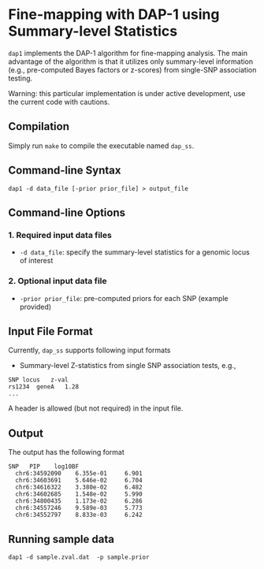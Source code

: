 # Fine-mapping with DAP-1 using Summary-level Statistics


```dap1``` implements the DAP-1 algorithm for fine-mapping analysis. The main advantage of the algorithm is that it utilizes only summary-level information (e.g., pre-computed Bayes factors or z-scores) from single-SNP association testing.

Warning: this particular implementation is under active development, use the current code with cautions.

## Compilation 


Simply run ``make`` to compile the executable named ``dap_ss``.


## Command-line Syntax

```dap1 -d data_file [-prior prior_file] > output_file```


## Command-line Options

### 1. Required input data files

* ``-d data_file``: specify the summary-level statistics for a genomic locus of interest



### 2. Optional input data file

* ``-prior prior_file``: pre-computed priors for each SNP (example provided)



## Input File Format


Currently, ```dap_ss``` supports following input formats

* Summary-level Z-statistics from single SNP association tests, e.g.,
```
SNP	locus	z-val
rs1234	geneA	1.28
...
```
A header is allowed (but not required) in the input file. 



## Output

The output has the following format
```
SNP   PIP    log10BF
  chr6:34592090    6.355e-01     6.901
  chr6:34603691    5.646e-02     6.704
  chr6:34616322    3.380e-02     6.482
  chr6:34602685    1.548e-02     5.990
  chr6:34800435    1.173e-02     6.286
  chr6:34557246    9.589e-03     5.773
  chr6:34552797    8.833e-03     6.242
```

## Running sample data

``dap1 -d sample.zval.dat  -p sample.prior``

 